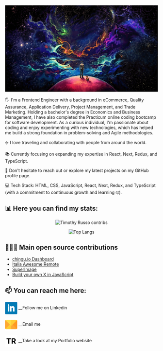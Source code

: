 <!--
**timothyrusso/timothyrusso** is a ✨ _special_ ✨ repository because its `README.md` (this file) appears on your GitHub profile.

Here are some ideas to get you started:

- 🔭 I’m currently working on ...
- 🌱 I’m currently learning ...
- 👯 I’m looking to collaborate on ...
- 🤔 I’m looking for help with ...
- 💬 Ask me about ...
- 📫 How to reach me: ...
- 😄 Pronouns: ...
- ⚡ Fun fact: ...
-->

[![MasterHead](https://raw.githubusercontent.com/timothyrusso/timothyrusso/main/images/github_image.jpeg)](https://github.com/timothyrusso)

🖐️ I'm a Frontend Engineer with a background in eCommerce, Quality Assurance, Application Delivery, Project Management, and Trade Marketing. Holding a bachelor's degree in Economics and Business Management, I have also completed the Practicum online coding bootcamp for software development. As a curious individual, I'm passionate about coding and enjoy experimenting with new technologies, which has helped me build a strong foundation in problem-solving and Agile methodologies.

✈️ I love traveling and collaborating with people from around the world.

📚 Currently focusing on expanding my expertise in React, Next, Redux, and TypeScript.

👋 Don't hesitate to reach out or explore my latest projects on my GitHub profile page.

💻 Tech Stack:
HTML, CSS, JavaScript, React, Next, Redux, and TypeScript (with a commitment to continuous growth and learning 🤓).

## 📊 Here you can find my stats:

<div align="center">
  <img src="https://github-readme-stats.vercel.app/api?username=timothyrusso&show_icons=true&theme=radical" alt="Timothy Russo contribs" />
</div>
<div><p></p></div>
<div align="center">
  <img src="https://github-readme-stats.vercel.app/api/top-langs/?username=timothyrusso" alt="Top Langs" />
</div>
<div><p></p></div>

## 🧑🏻‍💻 Main open source contributions

- [chingu.io Dashboard](https://github.com/chingu-x/chingu-dashboard)
- [Italia Awesome Remote](https://github.com/italiaremote/awesome-italia-remote)
- [SuperImage](https://github.com/Lucchetto/SuperImage)
- [Build your own X in JavaScript](https://github.com/andrew-hu368/build-your-own-x-in-js)

## 📫 You can reach me here:

[<img src="https://raw.githubusercontent.com/timothyrusso/timothyrusso/main/images/linkedin_icon.png" height="40em" align="center" alt="Follow timothyrusso on LinkedIn" title="Follow timothyrusso on LinkedIn"/>](https://www.linkedin.com/in/russotimothysoftwareengineer/) __Follow me on Linkedin

[<img src="https://raw.githubusercontent.com/timothyrusso/timothyrusso/main/images/email.png" height="40em" align="center" alt="Timothy Russo email" title="mail to timothyrusso"/>](mailto:russotimothy@live.it) __Email me

[<img src="https://raw.githubusercontent.com/timothyrusso/timothyrusso/main/images/TR_logo.png" height="40em" align="center" alt="Timothy Russo Portfolio" title="Timothy Russo Portfolio"/>](https://timothyrusso.dev/) __Take a look at my Portfolio website
